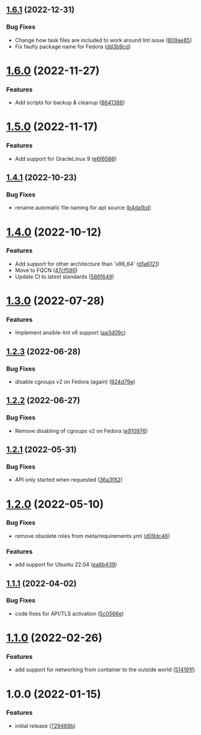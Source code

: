 ## [1.6.1](https://github.com/de-it-krachten/ansible-role-docker/compare/v1.6.0...v1.6.1) (2022-12-31)


### Bug Fixes

* Change how task files are included to work around lint issue ([809ae85](https://github.com/de-it-krachten/ansible-role-docker/commit/809ae85c088c467b473f03c0aaf038a95a234e71))
* Fix faulty package name for Fedora ([dd3b9cd](https://github.com/de-it-krachten/ansible-role-docker/commit/dd3b9cd28bff6f5b6f42046b03739461b9ec0222))

# [1.6.0](https://github.com/de-it-krachten/ansible-role-docker/compare/v1.5.0...v1.6.0) (2022-11-27)


### Features

* Add scripts for backup & cleanup ([8641386](https://github.com/de-it-krachten/ansible-role-docker/commit/8641386571e62a205326852b9b1c41076db61337))

# [1.5.0](https://github.com/de-it-krachten/ansible-role-docker/compare/v1.4.1...v1.5.0) (2022-11-17)


### Features

* Add support for OracleLinux 9 ([e6f6586](https://github.com/de-it-krachten/ansible-role-docker/commit/e6f6586928dacf21395412ba066c337c34682dfc))

## [1.4.1](https://github.com/de-it-krachten/ansible-role-docker/compare/v1.4.0...v1.4.1) (2022-10-23)


### Bug Fixes

* rename automatic file naming for apt source ([b4da1bd](https://github.com/de-it-krachten/ansible-role-docker/commit/b4da1bd1fde87101ce2730e8e94364c0af87d39a))

# [1.4.0](https://github.com/de-it-krachten/ansible-role-docker/compare/v1.3.0...v1.4.0) (2022-10-12)


### Features

* Add support for other architecture than 'x86_64' ([d1a6121](https://github.com/de-it-krachten/ansible-role-docker/commit/d1a61219dfe7c1480213a154e55e261564776177))
* Move to FQCN ([47cf590](https://github.com/de-it-krachten/ansible-role-docker/commit/47cf590b57cd36420004722055be5e3fa3213b79))
* Update CI to latest standards ([586f649](https://github.com/de-it-krachten/ansible-role-docker/commit/586f64998dac37fd58271a3ac27616c81403982b))

# [1.3.0](https://github.com/de-it-krachten/ansible-role-docker/compare/v1.2.3...v1.3.0) (2022-07-28)


### Features

* Implement ansible-lint v6 support ([aa3d09c](https://github.com/de-it-krachten/ansible-role-docker/commit/aa3d09c6bd83573e3daf3ecbefae526492e17a47))

## [1.2.3](https://github.com/de-it-krachten/ansible-role-docker/compare/v1.2.2...v1.2.3) (2022-06-28)


### Bug Fixes

* disable cgroups v2 on Fedora (again) ([924d79e](https://github.com/de-it-krachten/ansible-role-docker/commit/924d79e90b9933b7e48433857a2868a0a467576b))

## [1.2.2](https://github.com/de-it-krachten/ansible-role-docker/compare/v1.2.1...v1.2.2) (2022-06-27)


### Bug Fixes

* Remove disabling of cgroups v2 on Fedora ([e910976](https://github.com/de-it-krachten/ansible-role-docker/commit/e91097688ff7585c8d19d8e8cc7d78fe27d2ae08))

## [1.2.1](https://github.com/de-it-krachten/ansible-role-docker/compare/v1.2.0...v1.2.1) (2022-05-31)


### Bug Fixes

* API only started when requested ([36a3f82](https://github.com/de-it-krachten/ansible-role-docker/commit/36a3f826581ed77598e64ece6c514c333e14fc01))

# [1.2.0](https://github.com/de-it-krachten/ansible-role-docker/compare/v1.1.1...v1.2.0) (2022-05-10)


### Bug Fixes

* remove obsolete roles from meta/requirements.yml ([d09dc46](https://github.com/de-it-krachten/ansible-role-docker/commit/d09dc46f2ff706d0e67cd5d22528097cbbb9df73))


### Features

* add support for Ubuntu 22.04 ([ea6b439](https://github.com/de-it-krachten/ansible-role-docker/commit/ea6b439dc1af1ed4921080b8f60e54f1662010d5))

## [1.1.1](https://github.com/de-it-krachten/ansible-role-docker/compare/v1.1.0...v1.1.1) (2022-04-02)


### Bug Fixes

* code fixes for API/TLS activation ([5c0566e](https://github.com/de-it-krachten/ansible-role-docker/commit/5c0566e98b1daf8d993ba1c4bce3cd213d306f11))

# [1.1.0](https://github.com/de-it-krachten/ansible-role-docker/compare/v1.0.0...v1.1.0) (2022-02-26)


### Features

* add support for networking from container to the outside world ([514191f](https://github.com/de-it-krachten/ansible-role-docker/commit/514191febf015a19cab7b86022ec6c17005aabc8))

# 1.0.0 (2022-01-15)


### Features

* initial release ([729469b](https://github.com/de-it-krachten/ansible-role-docker/commit/729469bd2cd48fe46b73f61c630447d539816eae))
